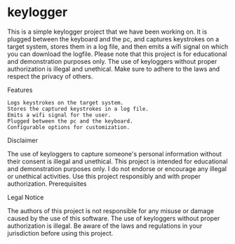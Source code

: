 # keylogger

This is a simple keylogger project that we have been working on. It is plugged between the keyboard and the pc, and captures keystrokes on a target system, stores them in a log file, and then emits a wifi signal on which you can download the logfile. Please note that this project is for educational and demonstration purposes only. The use of keyloggers without proper authorization is illegal and unethical. Make sure to adhere to the laws and respect the privacy of others.

Features

    Logs keystrokes on the target system.
    Stores the captured keystrokes in a log file.
    Emits a wifi signal for the user.
    Plugged between the pc and the keyboard.
    Configurable options for customization.

Disclaimer

The use of keyloggers to capture someone's personal information without their consent is illegal and unethical. This project is intended for educational and demonstration purposes only. I do not endorse or encourage any illegal or unethical activities. Use this project responsibly and with proper authorization.
Prerequisites

Legal Notice

The authors of this project is not responsible for any misuse or damage caused by the use of this software. The use of keyloggers without proper authorization is illegal. Be aware of the laws and regulations in your jurisdiction before using this project.

